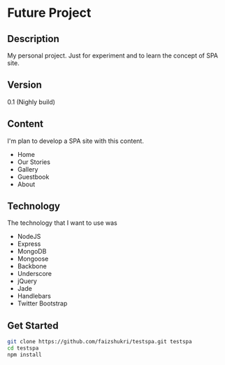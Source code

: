 Future Project
==============

Description
-----------
My personal project. Just for experiment and to learn the concept of SPA site.

Version
-------
0.1 (Nighly build)

Content
-------

I'm plan to develop a SPA site with this content.
- Home
- Our Stories
- Gallery
- Guestbook
- About

Technology
----------
The technology that I want to use was
- NodeJS
- Express
- MongoDB
- Mongoose
- Backbone
- Underscore
- jQuery
- Jade
- Handlebars
- Twitter Bootstrap

Get Started
-----------
```sh
git clone https://github.com/faizshukri/testspa.git testspa
cd testspa
npm install
```